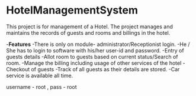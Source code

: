 # HotelManagementSystem
This project is for management of a Hotel. The project manages and maintains the records of guests and rooms and billings in the hotel. 

-**Features**
-There is only on module- administrator/Receptionist login. 
-He / She has to login to software with his/her user-id and password.
-Entry of guests details
-Allot room to guests based on current status/Search of room.
-Manage the billing including usage of other services of the hotel
-Checkout of guests
-Track of all guests as their details are stored.
-Car service is available all time.



username - root , pass - root
